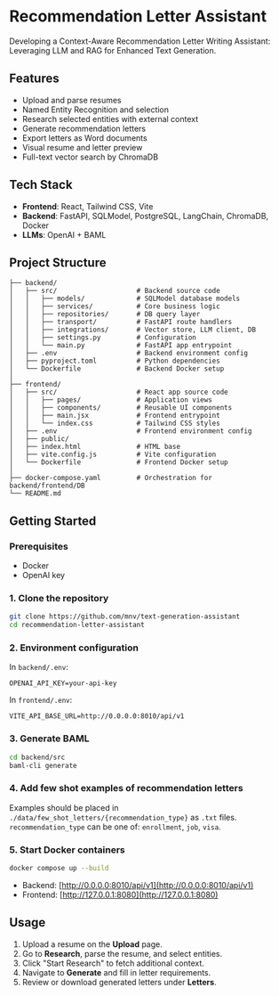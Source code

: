 # Recommendation Letter Assistant

Developing a Context-Aware Recommendation Letter Writing Assistant: Leveraging LLM and RAG for Enhanced Text Generation.

## Features

- Upload and parse resumes
- Named Entity Recognition and selection
- Research selected entities with external context
- Generate recommendation letters
- Export letters as Word documents
- Visual resume and letter preview
- Full-text vector search by ChromaDB

## Tech Stack

- **Frontend**: React, Tailwind CSS, Vite
- **Backend**: FastAPI, SQLModel, PostgreSQL, LangChain, ChromaDB, Docker
- **LLMs**: OpenAI + BAML

## Project Structure

```
├── backend/
│   ├── src/                    # Backend source code
│   │   ├── models/             # SQLModel database models
│   │   ├── services/           # Core business logic
│   │   ├── repositories/       # DB query layer
│   │   ├── transport/          # FastAPI route handlers
│   │   ├── integrations/       # Vector store, LLM client, DB
│   │   ├── settings.py         # Configuration
│   │   └── main.py             # FastAPI app entrypoint
│   ├── .env                    # Backend environment config
│   ├── pyproject.toml          # Python dependencies
│   └── Dockerfile              # Backend Docker setup
│
├── frontend/
│   ├── src/                    # React app source code
│   │   ├── pages/              # Application views
│   │   ├── components/         # Reusable UI components
│   │   ├── main.jsx            # Frontend entrypoint
│   │   └── index.css           # Tailwind CSS styles
│   ├── .env                    # Frontend environment config
│   ├── public/
│   ├── index.html              # HTML base
│   ├── vite.config.js          # Vite configuration
│   └── Dockerfile              # Frontend Docker setup
│
├── docker-compose.yaml         # Orchestration for backend/frontend/DB
└── README.md
```

## Getting Started

### Prerequisites

- Docker
- OpenAI key

### 1. Clone the repository

```bash
git clone https://github.com/mnv/text-generation-assistant
cd recommendation-letter-assistant
```

### 2. Environment configuration

In `backend/.env`:

```
OPENAI_API_KEY=your-api-key
```

In `frontend/.env`:

```
VITE_API_BASE_URL=http://0.0.0.0:8010/api/v1
```

### 3. Generate BAML

```bash
cd backend/src
baml-cli generate
```

### 4. Add few shot examples of recommendation letters

Examples should be placed in `./data/few_shot_letters/{recommendation_type}` as `.txt` files.
`recommendation_type` can be one of: `enrollment`, `job`, `visa`.

### 5. Start Docker containers

```bash
docker compose up --build
```

- Backend: [http://0.0.0.0:8010/api/v1](http://0.0.0.0:8010/api/v1)
- Frontend: [http://127.0.0.1:8080](http://127.0.0.1:8080)

## Usage

1. Upload a resume on the **Upload** page.
2. Go to **Research**, parse the resume, and select entities.
3. Click "Start Research" to fetch additional context.
4. Navigate to **Generate** and fill in letter requirements.
5. Review or download generated letters under **Letters**.
